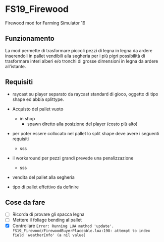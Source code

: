# FS19_Firewood

Firewood mod for Farming Simulator 19

## Funzionamento

La mod permette di trasformare piccoli pezzi di legna in legna da ardere inserendoli in pallet vendibili alla segheria
per i più pigri possibilità di trasformare interi alberi e/o tronchi di grosse dimensioni in legna da ardere all'istante.

## Requisiti

- raycast su player separato da raycast standard di gioco, oggetto di tipo shape ed abbia splittype.
- Acquisto del pallet vuoto
  - in shop
    - spawn diretto alla posizione del player (costo più alto)

- per poter essere collocato nel pallet lo split shape deve avere i seguenti requisiti
  - sss

- il workaround per pezzi grandi prevede una penalizzazione
  - sss

- vendita del pallet alla segheria

- tipo di pallet effettivo da definire

## Cose da fare

- [ ] Ricorda di provare gli spacca legna
- [ ] Mettere il foliage bending al pallet
- [x] Controllare  `Error: Running LUA method 'update'. FS19_Firewood/FirewoodBuyerPlaceable.lua:198: attempt to index field 'weatherInfo' (a nil value)`
